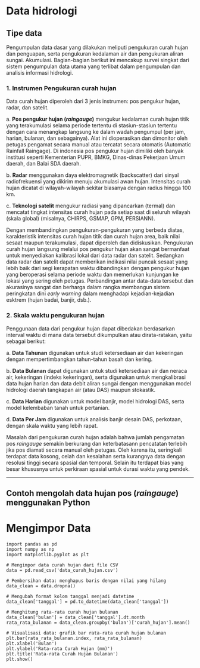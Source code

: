 # Data hidrologi
## Tipe data
Pengumpulan data dasar yang dilakukan meliputi pengukuran curah hujan dan penguapan, serta pengukuran kedalaman air dan pengukuran aliran sungai. Akumulasi. Bagian-bagian berikut ini mencakup survei singkat dari sistem pengumpulan data utama yang terlibat dalam pengumpulan dan analisis informasi hidrologi.

### 1. Instrumen Pengukuran curah hujan
Data curah hujan diperoleh dari 3 jenis instrumen: pos pengukur hujan, radar, dan satelit.

a. **Pos pengukur hujan (_raingauge_)** mengukur kedalaman curah hujan titik yang terakumulasi selama periode tertentu di stasiun-stasiun tertentu dengan cara menangkap langsung ke dalam wadah pengumpul (per jam, harian, bulanan, dan sebagainya). Alat ini dioperasikan dan dimonitor oleh petugas pengamat secara manual atau tercatat secara otomatis (Automatic Rainfall Raingage). Di indonesia pos pengukur hujan dimiliki oleh banyak institusi seperti Kementerian PUPR, BMKG, Dinas-dinas Pekerjaan Umum daerah, dan Balai SDA daerah.

b. **Radar** menggunakan daya elektromagnetik (backscatter) dari sinyal radiofrekuensi yang dikirim menuju akumulasi awan hujan. Intensitas curah hujan dicatat di wilayah-wilayah sekitar biasanya dengan radius hingga 100 km.

c. **Teknologi satelit** mengukur radiasi yang dipancarkan (termal) dan mencatat tingkat intensitas curah hujan pada setiap saat di seluruh wilayah (skala global) (misalnya, CHIRPS, GSMAP, GPM, PERSIANN).

Dengan membandingkan pengukuran-pengukuran yang berbeda diatas, karakteristik intensitas curah hujan titik dan curah hujan area, baik nilai sesaat maupun terakumulasi, dapat diperoleh dan didiskusikan. 
Pengukuran curah hujan langsung melalui pos pengukur hujan akan sangat bermanfaat untuk menyediakan kalibrasi lokal dari data radar dan satelit. Sedangkan data radar dan satelit dapat memberikan indikasi nilai puncak sesaat yang lebih baik dari segi kerapatan waktu dibandingkan dengan pengukur hujan yang beroperasi selama periode waktu dan memerlukan kunjungan ke lokasi yang sering oleh petugas. Perbandingan antar data-data tersebut dan akurasinya sangat dan berharga dalam rangka membangun sistem peringkatan dini  _early warning_ dalam menghadapi kejadian-kejadian esktrem (hujan badai, banjir, dsb.).

### 2. Skala waktu pengukuran hujan
Penggunaan data dari pengukur hujan dapat dibedakan berdasarkan interval waktu di mana data tersebut dikumpulkan atau dirata-ratakan, yaitu sebagai berikut:

a. **Data Tahunan** digunakan untuk studi ketersediaan air dan kekeringan dengan mempertimbangkan tahun-tahun basah dan kering.

b. **Data Bulanan** dapat digunakan untuk studi ketersediaan air dan neraca air, kekeringan (indeks kekeringan), serta digunakan untuk mengkalibrasi data hujan harian dan data debit aliran sungai dengan menggunakan model hidrologi daerah tangkapan air (atau DAS) maupun stokastik. 

c. **Data Harian** digunakan untuk model banjir, model hidrologi DAS, serta model kelembaban tanah untuk pertanian.

d. **Data Per Jam** digunakan untuk analisis banjir desain DAS, perkotaan, dengan skala waktu yang lebih rapat.


Masalah dari pengukuran curah hujan adalah bahwa jumlah pengamatan pos _raingauge_ semakin berkurang dan keterbatasann pencatatan terlebih jika pos diamati secara manual oleh petugas. Oleh karena itu, seringkali terdapat data kosong, celah dan kesalahan serta kurangnya data dengan resolusi tinggi secara spasial dan temporal. Selain itu terdapat bias yang besar khususnya untuk perkiraan spasial untuk durasi waktu yang pendek.


---
Contoh mengolah data hujan pos (_raingauge_) menggunakan Python
---

# Mengimpor Data

```{python}
import pandas as pd
import numpy as np
import matplotlib.pyplot as plt

# Mengimpor data curah hujan dari file CSV
data = pd.read_csv('data_curah_hujan.csv')

# Pembersihan data: menghapus baris dengan nilai yang hilang
data_clean = data.dropna()

# Mengubah format kolom tanggal menjadi datetime
data_clean['tanggal'] = pd.to_datetime(data_clean['tanggal'])

# Menghitung rata-rata curah hujan bulanan
data_clean['bulan'] = data_clean['tanggal'].dt.month
rata_rata_bulanan = data_clean.groupby('bulan')['curah_hujan'].mean()

# Visualisasi data: grafik bar rata-rata curah hujan bulanan
plt.bar(rata_rata_bulanan.index, rata_rata_bulanan)
plt.xlabel('Bulan')
plt.ylabel('Rata-rata Curah Hujan (mm)')
plt.title('Rata-rata Curah Hujan Bulanan')
plt.show()
